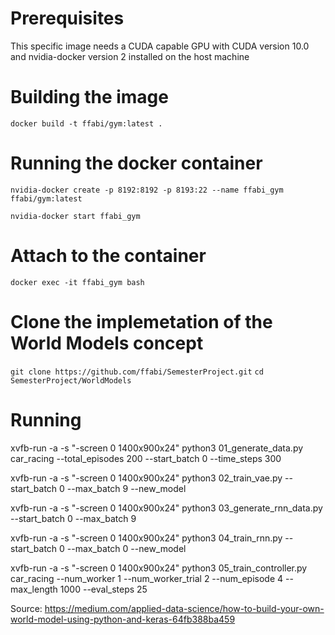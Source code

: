 # Prerequisites
This specific image needs a CUDA capable GPU with CUDA version 10.0 and nvidia-docker version 2 installed on the host machine

# Building the image

`docker build -t ffabi/gym:latest .`

# Running the docker container

`nvidia-docker create -p 8192:8192 -p 8193:22 --name ffabi_gym ffabi/gym:latest`

`nvidia-docker start ffabi_gym`

# Attach to the container

`docker exec -it ffabi_gym bash`

# Clone the implemetation of the World Models concept

`git clone https://github.com/ffabi/SemesterProject.git`
`cd SemesterProject/WorldModels`

# Running


xvfb-run -a -s "-screen 0 1400x900x24" python3 01_generate_data.py car_racing --total_episodes 200 --start_batch 0 --time_steps 300

xvfb-run -a -s "-screen 0 1400x900x24" python3 02_train_vae.py --start_batch 0 --max_batch 9 --new_model

xvfb-run -a -s "-screen 0 1400x900x24" python3 03_generate_rnn_data.py --start_batch 0 --max_batch 9

xvfb-run -a -s "-screen 0 1400x900x24" python3 04_train_rnn.py --start_batch 0 --max_batch 0 --new_model

xvfb-run -a -s "-screen 0 1400x900x24" python3 05_train_controller.py car_racing --num_worker 1 --num_worker_trial 2 --num_episode 4 --max_length 1000 --eval_steps 25



Source:
<https://medium.com/applied-data-science/how-to-build-your-own-world-model-using-python-and-keras-64fb388ba459>
